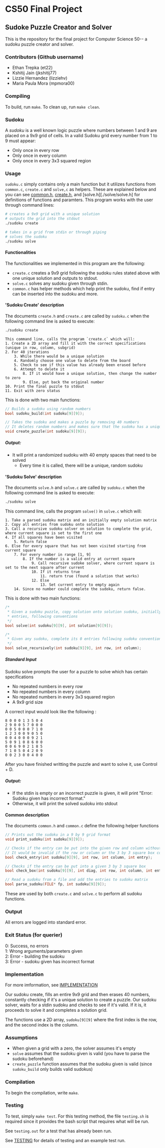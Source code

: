 # CS50 Final Project
## Sudoke Puzzle Creator and Solver
This is the repository for the final project for Computer Science 50-- a sudoku puzzle creator and solver.

### Contributors (Github username)
* Ethan Trepka (et22)
* Kshitij Jain (jkshitij77)
* Lizzie Hernandez (lizziehv)
* Maria Paula Mora (mpmora00)

### Compiling
To build, run `make`.
To clean up, run `make clean`.

### Sudoku 
A *sudoku* is a well known logic puzzle where numbers between 1 and 9 are placed on a 9x9 grid of cells. In a valid Sudoku grid every number from 1 to 9 must appear:
- Only once in every row
- Only once in every column
- Only once in every 3x3 squared region

### Usage
`sudoku.c` simply contains only a main function but it utilizes functions from `common.c`, `create.c` and `solve,c` as helpers. These are explained below and you can see [common.h](./common/common.h), [create.h](./create/create.h), and [solve.h][./solve/solve.h] for definitions of functions and paramters. This program works with the user through command lines:

``` bash
# creates a 9x9 grid with a unique solution 
# outputs the grid into the stdout
./sudoku create

# takes in a grid from stdin or through piping
# solves the sudoku
./sudoku solve
```

#### Functionalities
The functionalities we implemented in this program are the following:
- `create.c` creates a 9x9 grid following the sudoku rules stated above with one unique solution and outputs to stdout.
- `solve.c` solves any sudoku given through stdin.
- `common.c` has helper methods which help print the sudoku, find if entry can be inserted into the sudoku and more. 

#### 'Sudoku Create' description
The documents `create.h` and `create.c` are called by `sudoku.c` when the following command line is asked to execute:
``` bash
./sudoku create
```
```
This command line, calls the program `create.c` which will:
1. Create a 2D array and fill it with the correct specifications (unique in row, column, subgrid)
2. For 40 iterations
    3. While there would be a unique solution
    4. Randomly choose one value to delete from the board 
    5. Check to see if this value has already been erased before
    6. Attempt to delete it
        8. If it would have a unique solution, then change the number to zero
        9. Else, put back the original number
10. Print the final puzzle to stdout
11. Exit with zero status
```

This is done with two main functions:
```c
// Builds a sudoku using random numbers
bool sudoku_build(int sudoku[9][9]);

// Takes the sudoku and makes a puzzle by removing 40 numbers
// It deletes random numbers and makes sure that the sudoku has a unique solution
void create_puzzle(int sudoku[9][9]);
```

##### Output:
- It will print a randomized sudoku with 40 empty spaces that need to be solved
    - Every time it is called, there will be a unique, random sudoku

#### 'Sudoku Solve' description
The documents `solve.h` and `solve.c` are called by `sudoku.c` when the following command line is asked to execute:
``` bash
./sudoku solve
```
This command line, calls the program `solve()` in `solve.c` which will:
```
1. Take a parsed sudoku matrix and an initially empty solution matrix
2. Copy all entries from sudoku onto solution
3. Call a recursive sudoku solver on solution to complete the grid, where current square is set to the first one
4. If all squares have been visited 
    5. Return false
6. Else for every square that has not been visited starting from current square
    7. For every number in range [1, 9]
        8. If the number is a valid entry at current square
            9. Call recursive sudoke solver, where current square is set to the next square after current
            10. If it returns true
                11. return true (found a solution that works)
            12. Else 
                13. Set current entry to empty again
    14. Since no number could complete the sudoku, return false.
```

This is done with two main functions:
```c
/* 
 * Given a sudoku puzzle, copy solution onto solution sudoku, initially with empty   
 * entries, following conventions 
 */
bool solve(int sudoku[9][9], int solution[9][9]);

/* 
 * Given any sudoku, complete its 0 entries following sudoku conventions
 */
bool solve_recursively(int sudoku[9][9], int row, int column);
```

##### Standard Input 
Sudoku solve prompts the user for a puzzle to solve which has certain specifications 
- No repeated numbers in every row
- No repeated numbers in every column
- No repeated numbers in every 3x3 squared region
- A 9x9 grid size

A correct input would look like the following :
``` 
8 0 0 0 1 3 5 0 4 
2 9 0 0 5 7 0 0 0 
0 0 5 0 0 0 7 1 0 
1 2 3 0 0 9 0 5 0 
0 0 4 0 0 0 9 2 1 
5 0 9 1 0 8 6 0 0 
0 0 6 9 0 2 1 8 5 
7 1 0 5 0 4 2 0 9 
0 0 2 3 0 0 4 0 0 
```

After you have finished writting the puzzle and want to solve it, use Control + D. 

##### Output:
- If the stdin is empty or an incorrect puzzle is given, it will print "Error: Sudoku given has incorrect format."
- Otherwise, it will print the solved sudoku into stdout

#### Common description
The documents `common.h` and `common.c` define the following helper functions

``` c
// Prints out the sudoku in a 9 by 9 grid format
void print_sudoku(int sudoku[9][9]);

// Checks if the entry can be put into the given row and column without making it invalid
// It would be invalid if the row or column or the 3 by 3 square box contains the entry
bool check_entry(int sudoku[9][9], int row, int column, int entry);

// Checks if the entry can be put into a given 3 by 3 square box 
bool check_box(int sudoku[9][9], int diag, int row, int column, int entry); 

// Read a sudoku from a file and add the entries to sudoku matrix
bool parse_sudoku(FILE* fp, int sudoku[9][9]);
```

These are used by both `create.c` and `solve.c` to perform all sudoku functions.

### Output
All errors are logged into standard error.

### Exit Status (for querier)
0: Success, no errors <br/>
1: Wrong arguments/parameters given <br/>
2: Error - building the sudoku <br/>
3: Error - sudoku given has incorrect format  <br/>

### Implementation

For more imformation, see [IMPLEMENTATION](IMPLEMENTATION.md)

Our sudoku create, fills an entire 9x9 grid and then erases 40 numbers, constantly checking if it's a unique solution to create a puzzle. 
Our sudoku solver, waits for a stdin sudoku and checks to see if it's valid. If it is, it proceeds to solve it and completes a solution grid. 

The functions use a 2D array, `sudoku[9][9]` where the first index is the row, and the second index is the column. 

### Assumptions
- When given a grid with a zero, the solver assumes it's empty
- `solve` assumes that the sudoku given is valid (you have to parse the sudoku beforehand)
- `create_puzzle` function assumes that the sudoku given is valid (since `sudoku_build` only builds valid sudokus)

### Compilation

To begin the compilation, write `make`.

### Testing
To test, simply `make test`.
For this testing method, the file `testing.sh` is required since it provides the bash script that requires what will be run. 

See `testing.out` for a test that has already been run. 

See [TESTING](TESTING.md) for details of testing and an example test run.
